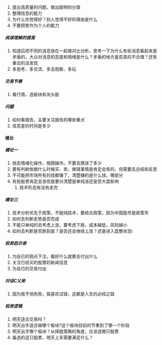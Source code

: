 1. 提出高质量的问题。做出聪明的分类
2. 整理信息的能力
3. 为什么你觉得好？别人觉得不好的理由是什么
4. 不要把势作为个人的能力
##### 阅读理解的提高
1. 知道后把不同的消息放在一起做对比分析，思考一下为什么有些消息看起来是矛盾的，大众对消息的态度和情绪是什么？矛盾的地方是否真的不合理？还有重合的没发现
2. 多思考、多交流、多去观察、多玩
##### 交易节奏
1. 看行情，选板块和龙头股
##### 问题
1. 如何看报告，主要关注报告的哪些重点
2. 信息差的时间是多少
#### 缠论
##### 缠论一
1. 抛去情绪化操作，按图操作。不要去猜涨了多少
2. 要有判断依据什么时候买、卖，做错事情是肯定会有的，但需要去总结和反思
3. 不可能把市场所有的钱都赚了，清楚赚的是什么钱，哪部分
4. 有些股票肯定会涨但是要分清楚是单纯涨还是受大盘影响
	1. 技术形态有没有走完
##### 缠论三
1. 技术分析优先于政策，不能纯技术，要结合政策，因为中国股市是政策市
2. 如何去判断走势是否完成
3. 不能只单纯的去考虑上涨，要考虑下跌，成本越低，风险越小
4. 如何去判断是否跌到底？是否还会继续上涨？还是进入盘整状态i
##### 投资启示录
1. 为自已的观点下注，看好什么就要去付出什么
2. 关注已经买的股票的新闻信息
3. 为自已的交易付出
##### 对话C父亲
1. 因为我不怕失败，我喜欢试错，这都是人生的必经之路
##### 投资逻辑
1. 明天适合交易吗？
2. 明天出手适合做哪个板块?这个板块目前的节奏到了哪一个阶段
3. 明天出手哪个板块？从择股策略的角度，应该选哪只股票
4. 备选的这只股票，明天上车需要满足什么？
##### 